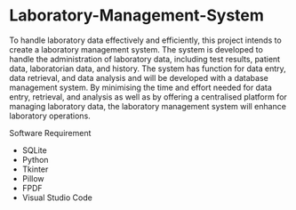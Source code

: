 # Laboratory-Management-System

To handle laboratory data effectively and efficiently, this project intends to create a laboratory
management system. The system is developed to handle the administration of laboratory data, including
test results, patient data, laboratorian data, and history. The system has function for data entry, data
retrieval, and data analysis and will be developed with a database management system. By minimising
the time and effort needed for data entry, retrieval, and analysis as well as by offering a centralised
platform for managing laboratory data, the laboratory management system will enhance laboratory
operations.

Software Requirement
* SQLite
* Python
* Tkinter
* Pillow
* FPDF
* Visual Studio Code
